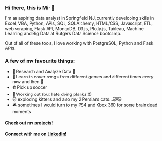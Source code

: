 ### Hi there, this is Mir 👋


<!-- **mirahmed07/mirahmed07** is a ✨ _special_ ✨ repository because its `README.md` (this file) appears on your GitHub profile.

Here are some ideas to get you started:

- 🔭 I’m currently working on ...
- 🌱 I’m currently learning ...
- 👯 I’m looking to collaborate on ...
- 🤔 I’m looking for help with ...
- 💬 Ask me about ...
- 📫 How to reach me: ...
- 😄 Pronouns: ...
- ⚡ Fun fact: ... -->

I'm an aspiring data analyst in Springfield NJ, currently developing skills in Excel, VBA, Python, APIs, SQL, SQLAlchemy, HTML/CSS, Javascript, ETL, web scraping, Flask API, MongoDB, D3.js, Plotly.js, Tableau, Machine Learning and Big Data at Rutgers Data Science bootcamp.

Out of all of these tools, I love working with PostgreSQL, Python and Flask APIs.

### A few of my favourite things:
 * 🔭 Research and Analyze Data :microscope:
 * :guitar: Learn to cover songs from different genres and different times every now and then :metal:
 * :soccer: Pick up soccer
 * :muscle: Working out (but hate doing planks!!!)
 * :cat: exploding kittens and also my 2 Persians cats...:smiley_cat::smiley_cat:
 * :video_game: sometimes I would turn to my PS4 and Xbox 360 for some brain dead moments


#### Check out my [projects](https://github.com/mirahmed07?tab=repositories)!
#### Connect with me on [LinkedIn](https://www.linkedin.com/in/mir-a-731429137/)!
